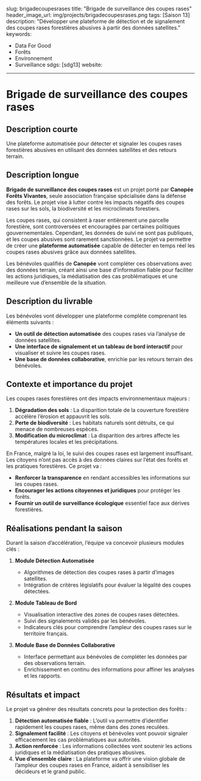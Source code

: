 slug: brigadecoupesrases
title: "Brigade de surveillance des coupes rases"
header_image_url: img/projects/brigadecoupesrases.png
tags: [Saison 13]
description: "Développer une plateforme de détection et de signalement des coupes rases forestières abusives à partir des données satellites."
keywords:
  - Data For Good
  - Forêts
  - Environnement
  - Surveillance
sdgs: [sdg13]
website: 
---

# Brigade de surveillance des coupes rases

## Description courte
Une plateforme automatisée pour détecter et signaler les coupes rases forestières abusives en utilisant des données satellites et des retours terrain.

## Description longue
**Brigade de surveillance des coupes rases** est un projet porté par **Canopée Forêts Vivantes**, seule association française spécialisée dans la défense des forêts. Le projet vise à lutter contre les impacts négatifs des coupes rases sur les sols, la biodiversité et les microclimats forestiers. 

Les coupes rases, qui consistent à raser entièrement une parcelle forestière, sont controversées et encouragées par certaines politiques gouvernementales. Cependant, les données de suivi ne sont pas publiques, et les coupes abusives sont rarement sanctionnées. Le projet va permettre de créer une **plateforme automatisée** capable de détecter en temps réel les coupes rases abusives grâce aux données satellites. 

Les bénévoles qualifiés de **Canopée** vont compléter ces observations avec des données terrain, créant ainsi une base d’information fiable pour faciliter les actions juridiques, la médiatisation des cas problématiques et une meilleure vue d’ensemble de la situation.

## Description du livrable
Les bénévoles vont développer une plateforme complète comprenant les éléments suivants :
- **Un outil de détection automatisée** des coupes rases via l’analyse de données satellites.
- **Une interface de signalement et un tableau de bord interactif** pour visualiser et suivre les coupes rases.
- **Une base de données collaborative**, enrichie par les retours terrain des bénévoles.

## Contexte et importance du projet
Les coupes rases forestières ont des impacts environnementaux majeurs :
1. **Dégradation des sols** : La disparition totale de la couverture forestière accélère l’érosion et appauvrit les sols.
2. **Perte de biodiversité** : Les habitats naturels sont détruits, ce qui menace de nombreuses espèces.
3. **Modification du microclimat** : La disparition des arbres affecte les températures locales et les précipitations.

En France, malgré la loi, le suivi des coupes rases est largement insuffisant. Les citoyens n’ont pas accès à des données claires sur l’état des forêts et les pratiques forestières. Ce projet va :
- **Renforcer la transparence** en rendant accessibles les informations sur les coupes rases.
- **Encourager les actions citoyennes et juridiques** pour protéger les forêts.
- **Fournir un outil de surveillance écologique** essentiel face aux dérives forestières.

## Réalisations pendant la saison
Durant la saison d’accélération, l’équipe va concevoir plusieurs modules clés :

1. **Module Détection Automatisée**
   - Algorithmes de détection des coupes rases à partir d’images satellites.
   - Intégration de critères législatifs pour évaluer la légalité des coupes détectées.

2. **Module Tableau de Bord**
   - Visualisation interactive des zones de coupes rases détectées.
   - Suivi des signalements validés par les bénévoles.
   - Indicateurs clés pour comprendre l’ampleur des coupes rases sur le territoire français.

3. **Module Base de Données Collaborative**
   - Interface permettant aux bénévoles de compléter les données par des observations terrain.
   - Enrichissement en continu des informations pour affiner les analyses et les rapports.

## Résultats et impact
Le projet va générer des résultats concrets pour la protection des forêts :
1. **Détection automatisée fiable** : L’outil va permettre d’identifier rapidement les coupes rases, même dans des zones reculées.
2. **Signalement facilité** : Les citoyens et bénévoles vont pouvoir signaler efficacement les cas problématiques aux autorités.
3. **Action renforcée** : Les informations collectées vont soutenir les actions juridiques et la médiatisation des pratiques abusives.
4. **Vue d’ensemble claire** : La plateforme va offrir une vision globale de l’ampleur des coupes rases en France, aidant à sensibiliser les décideurs et le grand public.
